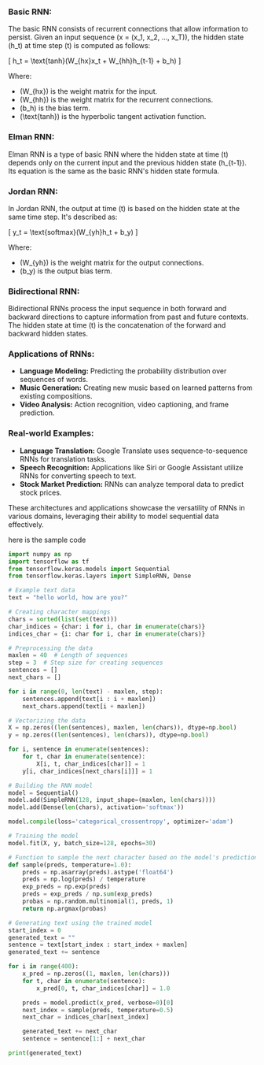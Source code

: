 ### Basic RNN:
The basic RNN consists of recurrent connections that allow information to persist. Given an input sequence \(x = (x_1, x_2, ..., x_T)\), the hidden state \(h_t\) at time step \(t\) is computed as follows:

\[
h_t = \text{tanh}(W_{hx}x_t + W_{hh}h_{t-1} + b_h)
\]

Where:
- \(W_{hx}\) is the weight matrix for the input.
- \(W_{hh}\) is the weight matrix for the recurrent connections.
- \(b_h\) is the bias term.
- \(\text{tanh}\) is the hyperbolic tangent activation function.

### Elman RNN:
Elman RNN is a type of basic RNN where the hidden state at time \(t\) depends only on the current input and the previous hidden state \(h_{t-1}\). Its equation is the same as the basic RNN's hidden state formula.

### Jordan RNN:
In Jordan RNN, the output at time \(t\) is based on the hidden state at the same time step. It's described as:

\[
y_t = \text{softmax}(W_{yh}h_t + b_y)
\]

Where:
- \(W_{yh}\) is the weight matrix for the output connections.
- \(b_y\) is the output bias term.

### Bidirectional RNN:
Bidirectional RNNs process the input sequence in both forward and backward directions to capture information from past and future contexts. The hidden state at time \(t\) is the concatenation of the forward and backward hidden states.

### Applications of RNNs:
- **Language Modeling:** Predicting the probability distribution over sequences of words.
- **Music Generation:** Creating new music based on learned patterns from existing compositions.
- **Video Analysis:** Action recognition, video captioning, and frame prediction.

### Real-world Examples:
- **Language Translation:** Google Translate uses sequence-to-sequence RNNs for translation tasks.
- **Speech Recognition:** Applications like Siri or Google Assistant utilize RNNs for converting speech to text.
- **Stock Market Prediction:** RNNs can analyze temporal data to predict stock prices.

These architectures and applications showcase the versatility of RNNs in various domains, leveraging their ability to model sequential data effectively.


here is the sample code
```python
import numpy as np
import tensorflow as tf
from tensorflow.keras.models import Sequential
from tensorflow.keras.layers import SimpleRNN, Dense

# Example text data
text = "hello world, how are you?"

# Creating character mappings
chars = sorted(list(set(text)))
char_indices = {char: i for i, char in enumerate(chars)}
indices_char = {i: char for i, char in enumerate(chars)}

# Preprocessing the data
maxlen = 40  # Length of sequences
step = 3  # Step size for creating sequences
sentences = []
next_chars = []

for i in range(0, len(text) - maxlen, step):
    sentences.append(text[i : i + maxlen])
    next_chars.append(text[i + maxlen])

# Vectorizing the data
X = np.zeros((len(sentences), maxlen, len(chars)), dtype=np.bool)
y = np.zeros((len(sentences), len(chars)), dtype=np.bool)

for i, sentence in enumerate(sentences):
    for t, char in enumerate(sentence):
        X[i, t, char_indices[char]] = 1
    y[i, char_indices[next_chars[i]]] = 1

# Building the RNN model
model = Sequential()
model.add(SimpleRNN(128, input_shape=(maxlen, len(chars))))
model.add(Dense(len(chars), activation='softmax'))

model.compile(loss='categorical_crossentropy', optimizer='adam')

# Training the model
model.fit(X, y, batch_size=128, epochs=30)

# Function to sample the next character based on the model's predictions
def sample(preds, temperature=1.0):
    preds = np.asarray(preds).astype('float64')
    preds = np.log(preds) / temperature
    exp_preds = np.exp(preds)
    preds = exp_preds / np.sum(exp_preds)
    probas = np.random.multinomial(1, preds, 1)
    return np.argmax(probas)

# Generating text using the trained model
start_index = 0
generated_text = ""
sentence = text[start_index : start_index + maxlen]
generated_text += sentence

for i in range(400):
    x_pred = np.zeros((1, maxlen, len(chars)))
    for t, char in enumerate(sentence):
        x_pred[0, t, char_indices[char]] = 1.0

    preds = model.predict(x_pred, verbose=0)[0]
    next_index = sample(preds, temperature=0.5)
    next_char = indices_char[next_index]

    generated_text += next_char
    sentence = sentence[1:] + next_char

print(generated_text)

```
